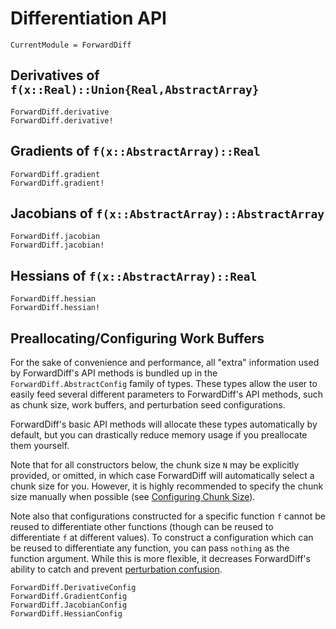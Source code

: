 # Differentiation API

```@meta
CurrentModule = ForwardDiff
```

## Derivatives of `f(x::Real)::Union{Real,AbstractArray}`

```@docs
ForwardDiff.derivative
ForwardDiff.derivative!
```

## Gradients of `f(x::AbstractArray)::Real`

```@docs
ForwardDiff.gradient
ForwardDiff.gradient!
```

## Jacobians of `f(x::AbstractArray)::AbstractArray`

```@docs
ForwardDiff.jacobian
ForwardDiff.jacobian!
```

## Hessians of `f(x::AbstractArray)::Real`

```@docs
ForwardDiff.hessian
ForwardDiff.hessian!
```

## Preallocating/Configuring Work Buffers

For the sake of convenience and performance, all "extra" information used by ForwardDiff's
API methods is bundled up in the `ForwardDiff.AbstractConfig` family of types. These types
allow the user to easily feed several different parameters to ForwardDiff's API methods,
such as chunk size, work buffers, and perturbation seed configurations.

ForwardDiff's basic API methods will allocate these types automatically by default,
but you can drastically reduce memory usage if you preallocate them yourself.

Note that for all constructors below, the chunk size `N` may be explicitly provided,
or omitted, in which case ForwardDiff will automatically select a chunk size for you.
However, it is highly recommended to specify the chunk size manually when possible
(see [Configuring Chunk Size](@ref)).

Note also that configurations constructed for a specific function `f` cannot be reused to
differentiate other functions (though can be reused to differentiate `f` at different
values). To construct a configuration which can be reused to differentiate any function, you
can pass `nothing` as the function argument. While this is more flexible, it decreases
ForwardDiff's ability to catch and prevent [perturbation
confusion](https://github.com/JuliaDiff/ForwardDiff.jl/issues/83).

```@docs
ForwardDiff.DerivativeConfig
ForwardDiff.GradientConfig
ForwardDiff.JacobianConfig
ForwardDiff.HessianConfig
```
